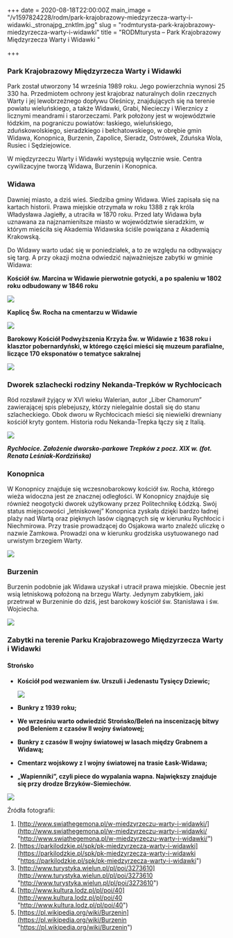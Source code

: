 +++
date = 2020-08-18T22:00:00Z
main_image = "/v1597824228/rodm/park-krajobrazowy-miedzyrzecza-warty-i-widawki._stronajpg_znktlm.jpg"
slug = "rodmturysta-park-krajobrazowy-miedzyrzecza-warty-i-widawki"
title = "RODMturysta – Park Krajobrazowy Międzyrzecza Warty i Widawki "

+++
### **Park Krajobrazowy Międzyrzecza Warty i Widawki**

Park został utworzony 14 września 1989 roku. Jego powierzchnia wynosi 25 330 ha. Przedmiotem ochrony jest krajobraz naturalnych dolin rzecznych Warty i jej lewobrzeżnego dopływu Oleśnicy, znajdujących się na terenie powiatu wieluńskiego, a także Widawki, Grabi, Niecieczy i Wierznicy z licznymi meandrami i starorzeczami. Park położony jest w województwie łódzkim, na pograniczu powiatów: łaskiego, wieluńskiego, zduńskowolskiego, sieradzkiego i bełchatowskiego, w obrębie gmin Widawa, Konopnica, Burzenin, Zapolice, Sieradz, Ostrówek, Zduńska Wola, Rusiec i Sędziejowice.

W międzyrzeczu Warty i Widawki występują wyłącznie wsie. Centra cywilizacyjne tworzą Widawa, Burzenin i Konopnica.

### **Widawa**

Dawniej miasto, a dziś wieś. Siedziba gminy Widawa. Wieś zapisała się na kartach historii. Prawa miejskie otrzymała w roku 1388 z rąk króla Władysława Jagiełły, a utraciła w 1870 roku. Przed laty Widawa była uznawana za najznamienitsze miasto w województwie sieradzkim, w którym mieściła się Akademia Widawska ściśle powiązana z Akademią Krakowską.

Do Widawy warto udać się w poniedziałek, a to ze względu na odbywający się targ. A przy okazji można odwiedzić najważniejsze zabytki w gminie Widawa:

**Kościół św. Marcina w Widawie pierwotnie gotycki, a po spaleniu w 1802 roku odbudowany w 1846 roku**

![](https://res.cloudinary.com/inspro/image/upload/v1597823766/rodm/Ko%C5%9Bci%C3%B3%C5%82_%C5%9Bw_Marcin-Widawa_strona_fhedvh.jpg)

**Kaplicę Św. Rocha na cmentarzu w Widawie**

![](https://res.cloudinary.com/inspro/image/upload/v1597824629/rodm/kaplica_%C5%9Bw_Rocha_em5g3k.jpg)

**Barokowy Kościół Podwyższenia Krzyża Św. w Widawie z 1638 roku i klasztor pobernardyński, w którego części mieści się muzeum parafialne, liczące 170 eksponatów o tematyce sakralnej**

![](https://res.cloudinary.com/inspro/image/upload/v1597825338/rodm/Widawa_ko%C5%9Bci%C3%B3%C5%82_podwy%C5%BCszenia_strona_qcm2bo.jpg)

### **Dworek szlachecki rodziny Nekanda-Trepków w Rychłocicach**

Ród rozsławił żyjący w XVI wieku Walerian, autor „Liber Chamorum” zawierającej spis plebejuszy, którzy nielegalnie dostali się do stanu szlacheckiego. Obok dworu w Rychłocicach mieści się niewielki drewniany kościół kryty gontem. Historia rodu Nekanda-Trepka łączy się z Italią.

![](https://res.cloudinary.com/inspro/image/upload/v1597826124/rodm/900x600_rychlocice_dwor_0_1_b4dp4m.jpg)

**_Rychłocice. Założenie dworsko-parkowe Trepków z pocz. XIX w. (fot. Renata Leśniak-Kordzińska)_**

### **Konopnica**

W Konopnicy znajduje się wczesnobarokowy kościół św. Rocha, którego wieża widoczna jest ze znacznej odległości. W Konopnicy znajduje się również neogotycki dworek użytkowany przez Politechnikę Łódzką. Swój status miejscowości „letniskowej” Konopnica zyskała dzięki bardzo ładnej plaży nad Wartą oraz pięknych lasów ciągnących się w kierunku Rychłocic i Niechmirowa. Przy trasie prowadzącej do Osjakowa warto znaleźć uliczkę o nazwie Zamkowa. Prowadzi ona w kierunku grodziska usytuowanego nad urwistym brzegiem Warty.

![](https://res.cloudinary.com/inspro/image/upload/v1597827654/rodm/konopnica_em19fc.jpg)

### **Burzenin**

Burzenin podobnie jak Widawa uzyskał i utracił prawa miejskie. Obecnie jest wsią letniskową położoną na brzegu Warty. Jedynym zabytkiem, jaki przetrwał w Burzeninie do dziś, jest barokowy kościół św. Stanisława i św. Wojciecha.

![](https://res.cloudinary.com/inspro/image/upload/v1597827901/rodm/Kosciol_-_Burzenin_oj809s.jpg)

### **Zabytki na terenie Parku Krajobrazowego Międzyrzecza Warty i Widawki**

#### **Strońsko**

* **Kościół pod wezwaniem św. Urszuli i Jedenastu Tysięcy Dziewic;**

  ![](https://res.cloudinary.com/inspro/image/upload/v1597828560/rodm/stro%C5%84sko_strona_ywvweb.jpg)


* **Bunkry z 1939 roku;**
* **We wrześniu warto odwiedzić Strońsko/Beleń na inscenizację bitwy pod Beleniem z czasów II wojny światowej;**
* **Bunkry z czasów II wojny światowej w lasach między Grabnem a Widawą;**
* **Cmentarz wojskowy z I wojny światowej na trasie Łask-Widawa;** 
* **„Wapienniki”, czyli piece do wypalania wapna. Największy znajduje się przy drodze Brzyków-Siemiechów.**

![](https://res.cloudinary.com/inspro/image/upload/v1597829467/rodm/wapienniki_zk7de9.jpg)

Źródła fotografii:

1. [http://www.swiathegemona.pl/w-miedzyrzeczu-warty-i-widawki/](http://www.swiathegemona.pl/w-miedzyrzeczu-warty-i-widawki/ "http://www.swiathegemona.pl/w-miedzyrzeczu-warty-i-widawki/")
2. [https://parkilodzkie.pl/spk/pk-miedzyrzecza-warty-i-widawki](https://parkilodzkie.pl/spk/pk-miedzyrzecza-warty-i-widawki "https://parkilodzkie.pl/spk/pk-miedzyrzecza-warty-i-widawki")
3. [http://www.turystyka.wielun.pl/pl/poi/3273610](http://www.turystyka.wielun.pl/pl/poi/3273610 "http://www.turystyka.wielun.pl/pl/poi/3273610")
4. [http://www.kultura.lodz.pl/pl/poi/40](http://www.kultura.lodz.pl/pl/poi/40 "http://www.kultura.lodz.pl/pl/poi/40")
5. [https://pl.wikipedia.org/wiki/Burzenin](https://pl.wikipedia.org/wiki/Burzenin "https://pl.wikipedia.org/wiki/Burzenin")